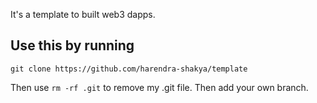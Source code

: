 It's a template to built web3 dapps.

## Use this by running 

```
git clone https://github.com/harendra-shakya/template
```

Then use `rm -rf .git` to remove my .git file. Then add your own branch.
